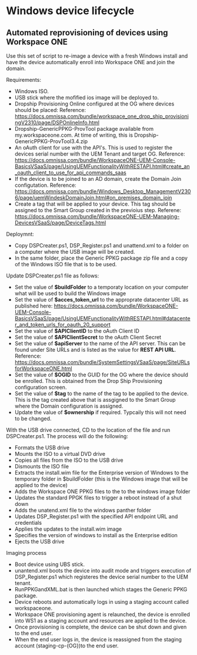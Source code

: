 <h1>Windows device lifecycle</h1>
<h2>Automated reprovisioning of devices using Workspace ONE</h2>

Use this set of script to re-image a device with a fresh Windows install and have the device automatically enroll into Workspace ONE and join the domain.

Requirements:

* Windows ISO.
* USB stick where the mofified ios image will be deployed to.
* Dropship Provisioning Online configured at the OG where devices should be placed: Reference: https://docs.omnissa.com/bundle/workspace_one_drop_ship_provisioningV2310/page/DSPOnlineInfo.html
* Dropship-GenericPPKG-ProvTool package available from my.workspaceone.com. At time of writing, this is Dropship-GenericPPKG-ProvTool3.4.zip
* An oAuth client for use with the API's. This is used to register the devices serial number with the UEM Tenant and target OG. Reference: https://docs.omnissa.com/bundle/WorkspaceONE-UEM-Console-BasicsVSaaS/page/UsingUEMFunctionalityWithRESTAPI.html#create_an_oauth_client_to_use_for_api_commands_saas
* If the device is to be joined to an AD domain, create the Domain Join configutation. Reference: https://docs.omnissa.com/bundle/Windows_Desktop_ManagementV2306/page/uemWindeskDomainJoin.html#on_premises_domain_join
* Create a tag that will be applied to your device. This tag should be assigned to the Smart Group created in the previoius step. Referene: https://docs.omnissa.com/bundle/WorkspaceONE-UEM-Managing-DevicesVSaaS/page/DeviceTags.html

Deploymnt:

* Copy DSPCreater.ps1, DSP_Register.ps1 and unattend.xml to a folder on a computer where the USB image will be created.
* In the same folder, place the Generic PPKG package zip file and a copy of the Windows ISO file that is to be used.

Update DSPCreater.ps1 file as follows:

* Set the value of **$buildFolder** to a temporaty location on your computer what will be used to build the Windows image
* Set the value of **$acces_token_url** to the approprate datacenter URL as published here: https://docs.omnissa.com/bundle/WorkspaceONE-UEM-Console-BasicsVSaaS/page/UsingUEMFunctionalityWithRESTAPI.html#datacenter_and_token_urls_for_oauth_20_support
* Set the value of **$APIClientID** to the oAuth Client ID
* Set the value of **$APIClientSecret** to the oAuth Client Secret
* Set the value of **$apiServer** to the name of the API server. This can be found under Site URLs and is listed as the value for **REST API URL**. Reference: https://docs.omnissa.com/bundle/SystemSettingsVSaaS/page/SiteURLsforWorkspaceONE.html
* Set the value of **$OGID** to the GUID for the OG where the device should be enrolled. This is obtained from the Drop Ship Provisioning configuration screen. 
* Set the value of **$tag** to the name of the tag to be applied to the device. This is the tag created above that is assgigned to the Smart Group where the Domain configuration is assigned.
* Update the value of **$ownership** if required. Typcaily this will not need to be changed.

With the USB drive connected, CD to the location of the file and run DSPCreater.ps1. The process will do the following:
* Formats the USB drive
* Mounts the ISO to a virtual DVD drive
* Copies all files from the ISO to the USB drive
* Dismounts the ISO file
* Extracts the install.wim file for the Enterprise version of Windows to the temporary folder in $buildFolder (this is the Windows image that will be applied to the device)
* Adds the Workspace ONE PPKG files to the to the windows image folder
* Updates the standard PPGK files to trigger a reboot instead of a shut down
* Adds the unatend.xml file to the windows panther folder
* Updates DSP_Register.ps1 with the specified API endpoint URL and credentials
* Applies the updates to the install.wim image
* Specifies the version of windows to install as the Enterprise edition
* Ejects the USB drive

Imaging process
* Boot device using UBS stick.
* unantend.xml boots the device into audit mode and triggers execution of DSP_Register.ps1 which registeres the device serial number to the UEM tenant.
* RunPPKGandXML.bat is then launched which stages the Generic PPKG package.
* Device reboots and automatically logs in using a staging account called workspaceone.
* Workspace ONE provisioning agent is relaunched, the device is enrolled into WS1 as a staging account and resources are applied to the device.
* Once provisioning is complete, the device can be shut down and given to the end user.
* When the end user logs in, the device is reassigned from the staging account (staging-cp-{OG})to the end user.
